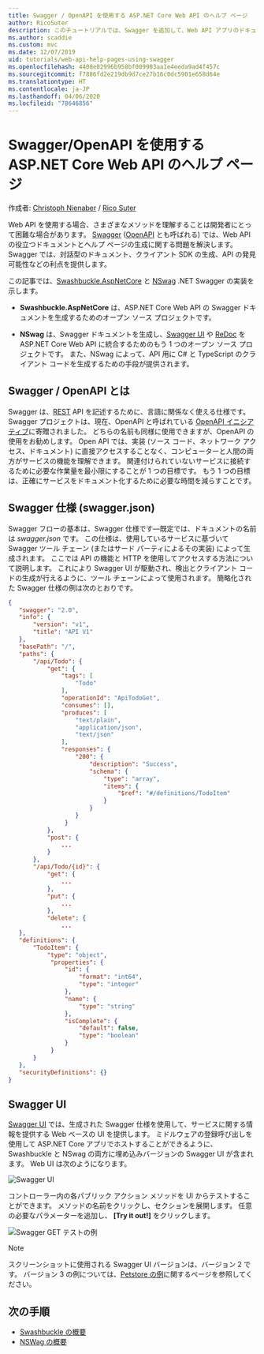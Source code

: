 ```yaml
---
title: Swagger / OpenAPI を使用する ASP.NET Core Web API のヘルプ ページ
author: RicoSuter
description: このチュートリアルでは、Swagger を追加して、Web API アプリのドキュメントとヘルプ ページを生成する手順を説明します。
ms.author: scaddie
ms.custom: mvc
ms.date: 12/07/2019
uid: tutorials/web-api-help-pages-using-swagger
ms.openlocfilehash: 4408e02996b958bf009903aa1e4eeda9ad4f457c
ms.sourcegitcommit: f7886fd2e219db9d7ce27b16c0dc5901e658d64e
ms.translationtype: HT
ms.contentlocale: ja-JP
ms.lasthandoff: 04/06/2020
ms.locfileid: "78646856"
---
```

# <a name="aspnet-core-web-api-help-pages-with-swagger--openapi"></a>Swagger/OpenAPI を使用する ASP.NET Core Web API のヘルプ ページ

作成者: [Christoph Nienaber](https://twitter.com/zuckerthoben) / [Rico Suter](https://blog.rsuter.com/)

Web API を使用する場合、さまざまなメソッドを理解することは開発者にとって困難な場合があります。 [Swagger](https://swagger.io/) ([OpenAPI](https://www.openapis.org/) とも呼ばれる) では、Web API の役立つドキュメントとヘルプ ページの生成に関する問題を解決します。 Swagger では、対話型のドキュメント、クライアント SDK の生成、API の発見可能性などの利点を提供します。

この記事では、[Swashbuckle.AspNetCore](https://github.com/domaindrivendev/Swashbuckle.AspNetCore) と [NSwag](https://github.com/RicoSuter/NSwag) .NET Swagger の実装を示します。

* **Swashbuckle.AspNetCore** は、ASP.NET Core Web API の Swagger ドキュメントを生成するためのオープン ソース プロジェクトです。

* **NSwag** は、Swagger ドキュメントを生成し、[Swagger UI](https://swagger.io/swagger-ui/) や [ReDoc](https://github.com/Rebilly/ReDoc) を ASP.NET Core Web API に統合するためのもう 1 つのオープン ソース プロジェクトです。 また、NSwag によって、API 用に C# と TypeScript のクライアント コードを生成するための手段が提供されます。

## <a name="what-is-swagger--openapi"></a>Swagger / OpenAPI とは

Swagger は、[REST](https://en.wikipedia.org/wiki/Representational_state_transfer) API を記述するために、言語に関係なく使える仕様です。 Swagger プロジェクトは、現在、OpenAPI と呼ばれている [OpenAPI イニシアティブ](https://www.openapis.org/)に寄贈されました。 どちらの名前も同様に使用できますが、OpenAPI の使用をお勧めします。 Open API では、実装 (ソース コード、ネットワーク アクセス、ドキュメント) に直接アクセスすることなく、コンピューターと人間の両方がサービスの機能を理解できます。 関連付けられていないサービスに接続するために必要な作業量を最小限にすることが 1 つの目標です。 もう 1 つの目標は、正確にサービスをドキュメント化するために必要な時間を減らすことです。

## <a name="swagger-specification-swaggerjson"></a>Swagger 仕様 (swagger.json)

Swagger フローの基本は、Swagger 仕様です&mdash;既定では、ドキュメントの名前は *swagger.json* です。 この仕様は、使用しているサービスに基づいて Swagger ツール チェーン (またはサード パーティによるその実装) によって生成されます。 ここでは API の機能と HTTP を使用してアクセスする方法について説明します。 これにより Swagger UI が駆動され、検出とクライアント コードの生成が行えるように、ツール チェーンによって使用されます。 簡略化された Swagger 仕様の例は次のとおりです。

```json
{
   "swagger": "2.0",
   "info": {
       "version": "v1",
       "title": "API V1"
   },
   "basePath": "/",
   "paths": {
       "/api/Todo": {
           "get": {
               "tags": [
                   "Todo"
               ],
               "operationId": "ApiTodoGet",
               "consumes": [],
               "produces": [
                   "text/plain",
                   "application/json",
                   "text/json"
               ],
               "responses": {
                   "200": {
                       "description": "Success",
                       "schema": {
                           "type": "array",
                           "items": {
                               "$ref": "#/definitions/TodoItem"
                           }
                       }
                   }
                }
           },
           "post": {
               ...
           }
       },
       "/api/Todo/{id}": {
           "get": {
               ...
           },
           "put": {
               ...
           },
           "delete": {
               ...
   },
   "definitions": {
       "TodoItem": {
           "type": "object",
            "properties": {
                "id": {
                    "format": "int64",
                    "type": "integer"
                },
                "name": {
                    "type": "string"
                },
                "isComplete": {
                    "default": false,
                    "type": "boolean"
                }
            }
       }
   },
   "securityDefinitions": {}
}
```

## <a name="swagger-ui"></a>Swagger UI

[Swagger UI](https://swagger.io/swagger-ui/) では、生成された Swagger 仕様を使用して、サービスに関する情報を提供する Web ベースの UI を提供します。 ミドルウェアの登録呼び出しを使用して ASP.NET Core アプリでホストすることができるように、Swashbuckle と NSwag の両方に埋め込みバージョンの Swagger UI が含まれます。 Web UI は次のようになります。

![Swagger UI](web-api-help-pages-using-swagger/_static/swagger-ui.png)

コントローラー内の各パブリック アクション メソッドを UI からテストすることができます。 メソッドの名前をクリックし、セクションを展開します。 任意の必要なパラメーターを追加し、 **[Try it out!]** をクリックします。

![Swagger GET テストの例](web-api-help-pages-using-swagger/_static/get-try-it-out.png)

> [!NOTE]
> スクリーンショットに使用される Swagger UI バージョンは、バージョン 2 です。 バージョン 3 の例については、[Petstore の例](https://petstore.swagger.io/)に関するページを参照してください。

## <a name="next-steps"></a>次の手順

* [Swashbuckle の概要](xref:tutorials/get-started-with-swashbuckle)
* [NSWag の概要](xref:tutorials/get-started-with-nswag)

